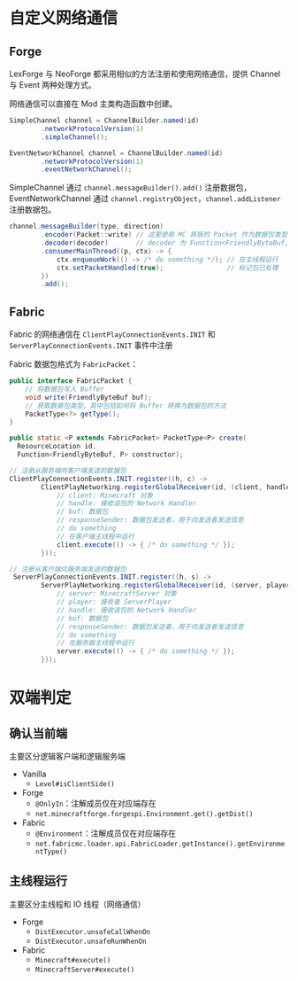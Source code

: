 # 自定义网络通信
## Forge

LexForge 与 NeoForge 都采用相似的方法注册和使用网络通信，提供 Channel 与 Event 两种处理方式。

网络通信可以直接在 Mod 主类构造函数中创建。

```java
SimpleChannel channel = ChannelBuilder.named(id)
        .networkProtocolVersion(1)
        .simpleChannel();

EventNetworkChannel channel = ChannelBuilder.named(id)
        .networkProtocolVersion(1)
        .eventNetworkChannel();
```

SimpleChannel 通过 `channel.messageBuilder().add()` 注册数据包，EventNetworkChannel 通过 `channel.registryObject`，`channel.addListener` 注册数据包。

```java
channel.messageBuilder(type, direction)
        .encoder(Packet::write) // 这里使用 MC 原版的 Packet 作为数据包类型
        .decoder(decoder)       // decoder 为 Function<FriendlyByteBuf, Packet>
        .consumerMainThread((p, ctx) -> {
            ctx.enqueueWork(() -> /* do something */); // 在主线程运行
            ctx.setPacketHandled(true);                // 标记包已处理
        })
        .add();
```
## Fabric

Fabric 的网络通信在 `ClientPlayConnectionEvents.INIT` 和 `ServerPlayConnectionEvents.INIT` 事件中注册

Fabric 数据包格式为 `FabricPacket`：

```java
public interface FabricPacket {
    // 将数据包写入 Buffer
	void write(FriendlyByteBuf buf);
	// 获取数据包类型，其中包括如何将 Buffer 转换为数据包的方法
	PacketType<?> getType();
}

public static <P extends FabricPacket> PacketType<P> create(
  ResourceLocation id, 
  Function<FriendlyByteBuf, P> constructor);
```

```java
// 注册从服务端向客户端发送的数据包
ClientPlayConnectionEvents.INIT.register((h, c) ->
        ClientPlayNetworking.registerGlobalReceiver(id, (client, handler, buf, responseSender) -> {
            // client: Minecraft 对象
            // handle: 接收该包的 Network Handler
            // buf: 数据包
            // responseSender: 数据包发送者，用于向发送者发送信息
            // do something
            // 在客户端主线程中运行
            client.execute(() -> { /* do something */ });
        }));

// 注册从客户端向服务端发送的数据包
 ServerPlayConnectionEvents.INIT.register((h, s) -> 
        ServerPlayNetworking.registerGlobalReceiver(id, (server, player, handler, buf, responseSender) -> {
            // server: MinecraftServer 对象
            // player: 接收者 ServerPlayer
            // handle: 接收该包的 Network Handler
            // buf: 数据包
            // responseSender: 数据包发送者，用于向发送者发送信息
            // do something
            // 在服务器主线程中运行
            server.execute(() -> { /* do something */ });  
        }));
```
# 双端判定
## 确认当前端

主要区分逻辑客户端和逻辑服务端

- Vanilla
	- `Level#isClientSide()`
- Forge
	- `@OnlyIn`：注解成员仅在对应端存在
	- `net.minecraftforge.forgespi.Environment.get().getDist()`
- Fabric
	- `@Environment`：注解成员仅在对应端存在
	- `net.fabricmc.loader.api.FabricLoader.getInstance().getEnvironmentType()`

## 主线程运行

主要区分主线程和 IO 线程（网络通信）

- Forge
	- `DistExecutor.unsafeCallWhenOn`
	- `DistExecutor.unsafeRunWhenOn`
- Fabric
	- `Minecraft#execute()`
	- `MinecraftServer#execute()`